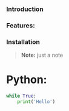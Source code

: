 ### Introduction
### Features:

### Installation

> **Note:** just a note


# Python:
```Python
while True:
    print('Hello')
```

